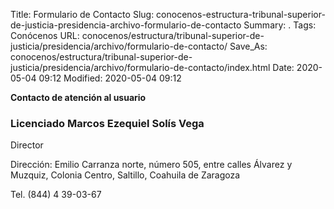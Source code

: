 Title: Formulario de Contacto
Slug: conocenos-estructura-tribunal-superior-de-justicia-presidencia-archivo-formulario-de-contacto
Summary: .
Tags: Conócenos
URL: conocenos/estructura/tribunal-superior-de-justicia/presidencia/archivo/formulario-de-contacto/
Save_As: conocenos/estructura/tribunal-superior-de-justicia/presidencia/archivo/formulario-de-contacto/index.html
Date: 2020-05-04 09:12
Modified: 2020-05-04 09:12


**Contacto de atención al usuario**

### Licenciado Marcos Ezequiel Solís Vega

Director

Dirección: Emilio Carranza norte, número 505, entre calles Álvarez y Muzquiz,
Colonia Centro, Saltillo, Coahuila de Zaragoza

Tel. (844) 4 39-03-67



